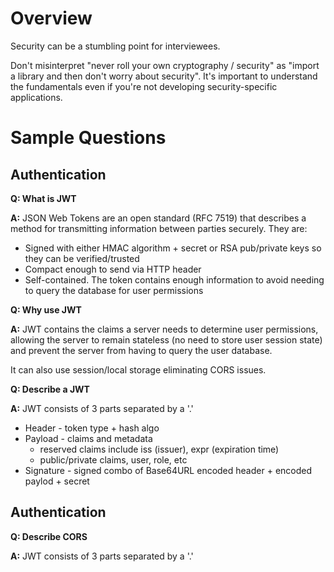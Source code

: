 # Overview

Security can be a stumbling point for interviewees.

Don't misinterpret "never roll your own cryptography / security" as
"import a library and then don't worry about security". It's important to understand the fundamentals
even if you're not developing security-specific applications.



# Sample Questions

## Authentication

**Q: What is JWT**

**A:** JSON Web Tokens are an open standard (RFC 7519) that describes a method for transmitting
information between parties securely. They are:

* Signed with either HMAC algorithm + secret or RSA pub/private keys so they can be verified/trusted
* Compact enough to send via HTTP header
* Self-contained. The token contains enough information to avoid needing to query the database for user permissions


**Q: Why use JWT**

**A:** JWT contains the claims a server needs to determine user permissions, allowing the server to remain stateless (no
need to store user session state) and prevent the server from having to query the user database.

It can also use session/local storage eliminating CORS issues.


**Q: Describe a JWT**

**A:** JWT consists of 3 parts separated by a '.'

* Header - token type + hash algo
* Payload - claims and metadata
    * reserved claims include iss (issuer), expr (expiration time)
    * public/private claims, user, role, etc
* Signature - signed combo of Base64URL encoded header + encoded paylod + secret


## Authentication

**Q: Describe CORS**

**A:** JWT consists of 3 parts separated by a '.'

